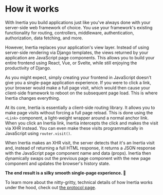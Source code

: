 # How it works

With Inertia you build applications just like you've always done with your server-side web framework of choice. You use your framework's existing functionality for routing, controllers, middleware, authentication, authorization, data fetching, and more.

However, Inertia replaces your application's view layer. Instead of using server-side rendering via Django templates, the views returned by your application are JavaScript page components. This allows you to build your entire frontend using React, Vue, or Svelte, while still enjoying the productivity of Django.

As you might expect, simply creating your frontend in JavaScript doesn't give you a single-page application experience. If you were to click a link, your browser would make a full page visit, which would then cause your client-side framework to reboot on the subsequent page load. This is where Inertia changes everything.

At its core, Inertia is essentially a client-side routing library. It allows you to make page visits without forcing a full page reload. This is done using the `<Link>` component, a light-weight wrapper around a normal anchor link. When you click an Inertia link, Inertia intercepts the click and makes the visit via XHR instead. You can even make these visits programmatically in JavaScript using `router.visit()`.

When Inertia makes an XHR visit, the server detects that it's an Inertia visit and, instead of returning a full HTML response, it returns a JSON response with the JavaScript page component name and data (props). Inertia then dynamically swaps out the previous page component with the new page component and updates the browser's history state.

**The end result is a silky smooth single-page experience. 🎉**

To learn more about the nitty-gritty, technical details of how Inertia works under the hood, check out [the protocol page](/guide/the-protocol.md).
